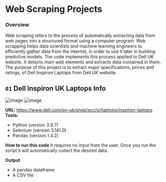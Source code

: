# Web Scraping Projects
### Overview
Web scraping refers to the process of automatically extracting data from web pages into a structured format using a computer program. Web scrapping helps data scientists and machine learning engineers to efficiently gather data from the internet, in order to use it later in building predictive models. The code implements this process applied to Dell UK website. It detects main web elements and extracts data contained in them. The purpose of this project is to extract major specifications, prices and ratings, of Dell Inspiron Laptops from Dell UK website.

## `01` Dell Inspiron UK Laptops Info
![image](https://github.com/user-attachments/assets/5060d57a-51ee-4a23-acc8-a57c105b145b) ![image](https://github.com/user-attachments/assets/0dec8d8a-5f8c-4bc8-9eb1-5de23734e906)



**URL:** https://www.dell.com/en-uk/shop/scc/sr/laptops/inspiron-laptops
**Tools:**
- Python (version 3.9.7)
- Selenium (version 3.141.0)
- Pandas (version 1.4.2)

**How to run this code**
It requires no input from the user. Once you run the script it will automatically collect the desired data.

**Output**
- A pandas dataframe
- A CSV file
